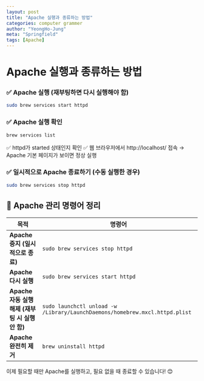 ```yaml
---
layout: post
title: "Apache 실행과 종류하는 방법"
categories: computer grammer
author: "YeongHo-Jung"
meta: "Springfield"
tags: [Apache]
---
```


# Apache 실행과 종류하는 방법

### ✅  Apache 실행 (재부팅하면 다시 실행해야 함)
```bash
sudo brew services start httpd
```

### ✅   Apache 실행 확인
```bash
brew services list
```

✅ httpd가 started 상태인지 확인
✅ 웹 브라우저에서 http://localhost/ 접속 → Apache 기본 페이지가 보이면 정상 실행



### ✅   일시적으로 Apache 종료하기 (수동 실행한 경우)
```bash
sudo brew services stop httpd
```

## 🚀 Apache 관리 명령어 정리

| 목적 | 명령어 |
|------|-------------------------------------------|
| **Apache 중지 (일시적으로 종료)** | `sudo brew services stop httpd` |
| **Apache 다시 실행** | `sudo brew services start httpd` |
| **Apache 자동 실행 해제 (재부팅 시 실행 안 함)** | `sudo launchctl unload -w /Library/LaunchDaemons/homebrew.mxcl.httpd.plist` |
| **Apache 완전히 제거** | `brew uninstall httpd` |

이제 필요할 때만 Apache를 실행하고, 필요 없을 때 종료할 수 있습니다! 😊